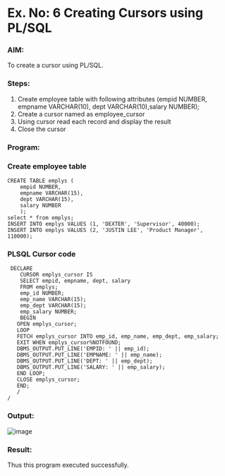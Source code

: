 # Ex. No: 6 Creating Cursors using PL/SQL
### AIM: 
To create a cursor using PL/SQL.

### Steps:
1. Create employee table with following attributes (empid NUMBER, empname VARCHAR(10), dept VARCHAR(10),salary NUMBER);
2. Create a cursor named as employee_cursor
3. Using cursor read each record and display the result
4. Close the cursor

### Program:
### Create employee table
```
CREATE TABLE emplys (
    empid NUMBER,
    empname VARCHAR(15),
    dept VARCHAR(15),
    salary NUMBER
    );
select * from emplys;
INSERT INTO emplys VALUES (1, 'DEXTER', 'Supervisor', 40000);
INSERT INTO emplys VALUES (2, 'JUSTIN LEE', 'Product Manager', 110000);
```
### PLSQL Cursor code
```
 DECLARE
    CURSOR emplys_cursor IS
    SELECT empid, empname, dept, salary
    FROM emplys;
    emp_id NUMBER;
    emp_name VARCHAR(15);
    emp_dept VARCHAR(15);
    emp_salary NUMBER;
    BEGIN
   OPEN emplys_cursor;
   LOOP
   FETCH emplys_cursor INTO emp_id, emp_name, emp_dept, emp_salary;
   EXIT WHEN emplys_cursor%NOTFOUND;
   DBMS_OUTPUT.PUT_LINE('EMPID: ' || emp_id);
   DBMS_OUTPUT.PUT_LINE('EMPNAME: ' || emp_name);
   DBMS_OUTPUT.PUT_LINE('DEPT: ' || emp_dept);
   DBMS_OUTPUT.PUT_LINE('SALARY: ' || emp_salary);
   END LOOP;
   CLOSE emplys_cursor;
   END;
   /
/
```
### Output:
![image](https://github.com/Prakashmathi2004/Ex-no-6-Creating-Cursors-using-PL-SQL/assets/118350045/70394afb-de0b-4bb0-8f29-e279c61bf80b)

### Result:
Thus this program executed successfully.
